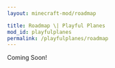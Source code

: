 ```yaml
---
layout: minecraft-mod/roadmap

title: Roadmap \| Playful Planes
mod_id: playfulplanes
permalink: /playfulplanes/roadmap
---
```


Coming Soon!